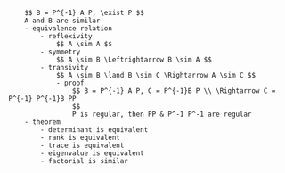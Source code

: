 
        $$ B = P^{-1} A P, \exist P $$
        A and B are similar
        - equivalence relation
            - reflexivity
                $$ A \sim A $$
            - symmetry
                $$ A \sim B \Leftrightarrow B \sim A $$
            - transivity
                $$ A \sim B \land B \sim C \Rightarrow A \sim C $$
                - proof
                    $$ B = P^{-1} A P, C = P^{-1}B P \\ \Rightarrow C = P^{-1} P^{-1}B PP
                    $$
                    P is regular, then PP & P^-1 P^-1 are regular
        - theorem
            - determinant is equivalent
            - rank is equivalent
            - trace is equivalent
            - eigenvalue is equivalent
            - factorial is similar